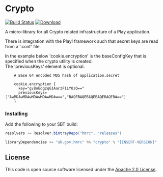 Crypto
======

[![Build Status](https://travis-ci.org/hmrc/crypto.svg)](https://travis-ci.org/hmrc/crypto) [ ![Download](https://api.bintray.com/packages/hmrc/releases/crypto/images/download.svg) ](https://bintray.com/hmrc/releases/crypto/_latestVersion)

A micro-library for all Crypto related infrastructure of a Play application.

There is integration with the Play! framework such that secret keys are read from a '.conf' file.

In the example below 'cookie.encryption' is the baseConfigKey that is specified when the crypto utility is created.  
The 'previousKeys' element is optional.

```
    # Base 64 encoded MD5 hash of application.secret  

    cookie.encryption {  
      key="gvBoGdgzqG1AarzF1LY0zQ=="  
      previousKeys=["AwMDAwMDAwMDAwMDAwMDAw==","BAQEBAQEBAQEBAQEBAQEBA=="]  
    }  
```

### Installing

Add the following to your SBT build:
```scala
resolvers += Resolver.bintrayRepo("hmrc", "releases")

libraryDependencies += "uk.gov.hmrc" %% "crypto" % "[INSERT-VERSION]"
```

## License ##

This code is open source software licensed under the [Apache 2.0 License]("http://www.apache.org/licenses/LICENSE-2.0.html").

